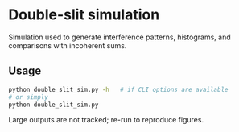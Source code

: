# Double-slit simulation

Simulation used to generate interference patterns, histograms, and comparisons with incoherent sums.

## Usage
```bash
python double_slit_sim.py -h   # if CLI options are available
# or simply
python double_slit_sim.py
```

Large outputs are not tracked; re-run to reproduce figures.
